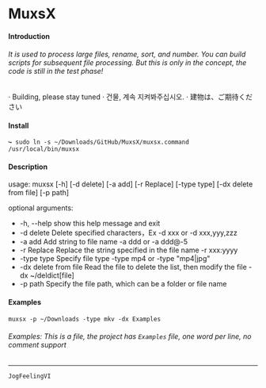 # MuxsX
#### Introduction

###### It is used to process large files, rename, sort, and number. You can build scripts for subsequent file processing. But this is only in the concept, the code is still in the test phase!

 · Building, please stay tuned
 · 건물, 계속 지켜봐주십시오.
 · 建物は、ご期待ください

#### Install

```
↪ sudo ln -s ~/Downloads/GitHub/MuxsX/muxsx.command /usr/local/bin/muxsx
```

#### Description
 usage: muxsx [-h] [-d delete] [-a add] [-r Replace] [-type type] [-dx delete from file] [-p path]

 optional arguments:
- -h, --help            show this help message and exit
- -d delete             Delete specified characters，Ex -d xxx or -d xxx,yyy,zzz
- -a add                 Add string to file name -a ddd or -a ddd@-5
- -r Replace           Replace the string specified in the file name -r xxx:yyyy
- -type type           Specify file type -type mp4 or -type "mp4|jpg"
- -dx delete from file  Read the file to delete the list, then modify the file -dx ~/deldict[file]
- -p path               Specify the file path, which can be a folder or file name

#### Examples
```
muxsx -p ~/Downloads -type mkv -dx Examples
```
###### Examples: This is a file, the project has `Examples` file, one word per line, no comment support

------
 `JogFeelingVI`

